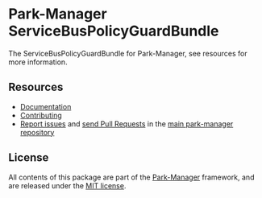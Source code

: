 Park-Manager ServiceBusPolicyGuardBundle
========================================

The ServiceBusPolicyGuardBundle for Park-Manager, see resources for more information.

Resources
---------

  * [Documentation](http://docs.park-manager.com/current/bundle/servicebus-policy-guard/index.html)
  * [Contributing](http://docs.park-manager.com/current/contributing/index.html)
  * [Report issues](https://github.com/park-manager/park-manager/issues) and
    [send Pull Requests](https://github.com/park-manager/park-manager/pulls)
    in the [main park-manager repository](https://github.com/park-manager/park-manager)

License
-------

All contents of this package are part of the [Park-Manager](https://www.park-manager.com) framework,
and are released under the [MIT license](LICENSE).
